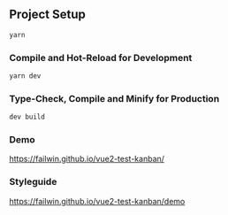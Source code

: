 ## Project Setup

```sh
yarn
```

### Compile and Hot-Reload for Development

```sh
yarn dev
```

### Type-Check, Compile and Minify for Production

```sh
dev build
```

### Demo
https://failwin.github.io/vue2-test-kanban/

### Styleguide
https://failwin.github.io/vue2-test-kanban/demo
